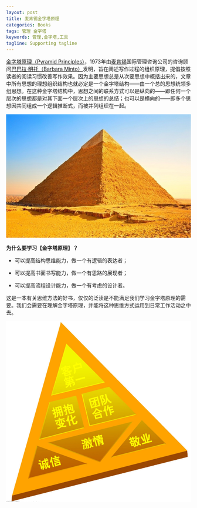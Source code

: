 ```yaml
---
layout: post
title: 麦肯锡金字塔原理
categories: Books
tags: 管理 金字塔 
keywords: 管理,金字塔,工具
tagline: Supporting tagline
---
```

[金字塔原理（Pyramid Principles）](http://baike.baidu.com/link?url=7XPuAz2xrDJRtY_XoMwVHerWqdL7QpYCNfUwprendVxrS5B94K45vfp7hWnIqHkFTP4-Ae0e1qjYr521e6qNyql5tJVccFROlXfwKooj_sm)，1973年由[麦肯锡](http://baike.baidu.com/view/538287.htm?fromtitle=%E9%BA%A6%E8%82%AF%E9%94%A1&fromid=5280534&type=syn)国际管理咨询公司的咨询顾问[巴巴拉·明托（Barbara Minto）](http://baike.baidu.com/view/11784371.htm)发明，旨在阐述写作过程的组织原理，提倡按照读者的阅读习惯改善写作效果。因为主要思想总是从次要思想中概括出来的，文章中所有思想的理想组织结构也就必定是一个金字塔结构——由一个总的思想统领多组思想。在这种金字塔结构中，思想之间的联系方式可以是纵向的——即任何一个层次的思想都是对其下面一个层次上的思想的总结；也可以是横向的——即多个思想因共同组成一个逻辑推断式，而被并列组织在一起。

<img src="/assets/pictures/Books/The_Pyramid_Principles_1.jpg">

**为什么要学习【金字塔原理】？**

- 可以提高结构思维能力，做一个有逻辑的表达者；

- 可以提高书面书写能力，做一个有思路的展现者；

- 可以提高流程设计能力，做一个有考虑的设计者。

这是一本有关思维方法的好书，仅仅的泛读是不能满足我们学习金字塔原理的需要。我们会需要在理解金字塔原理，并能将这种思维方式运用到日常工作活动之中去。

<img src="/assets/pictures/Books/The_Pyramid_Principles_2.jpg">
